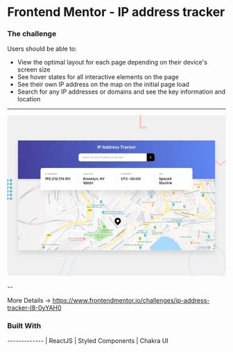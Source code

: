 # Frontend Mentor - IP address tracker

### The challenge

Users should be able to:

- View the optimal layout for each page depending on their device's screen size
- See hover states for all interactive elements on the page
- See their own IP address on the map on the initial page load
- Search for any IP addresses or domains and see the key information and location

---

![Design preview ](./src/design/desktop-preview.jpg)

--

More Details -> https://www.frontendmentor.io/challenges/ip-address-tracker-I8-0yYAH0

### Built With

------------- |
ReactJS |
Styled Components |
Chakra UI
